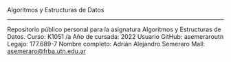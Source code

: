Algoritmos y Estructuras de Datos
__________________________________________________________________________________
Repositorio público personal para la asignatura Algoritmos y Estructuras de Datos.
Curso: K1051 /a
Año de cursada: 2022
Usuario GitHub: asemeraroutn
Legajo: 177.689-7
Nombre completo: Adrián Alejandro Semeraro
Mail: asemeraro@frba.utn.edu.ar
